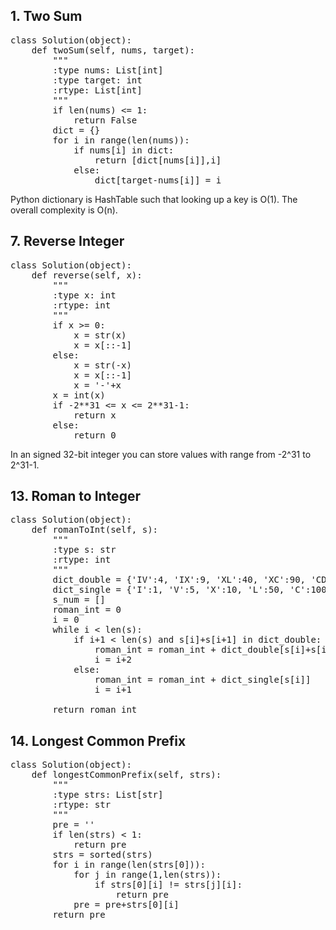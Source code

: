 ## 1. Two Sum
<pre>
class Solution(object):
    def twoSum(self, nums, target):
        """
        :type nums: List[int]
        :type target: int
        :rtype: List[int]
        """
        if len(nums) <= 1:
            return False
        dict = {}
        for i in range(len(nums)):
            if nums[i] in dict:
                return [dict[nums[i]],i]
            else:
                dict[target-nums[i]] = i
</pre>
Python dictionary is HashTable such that looking up a key is O(1). The overall complexity is O(n).

## 7. Reverse Integer
<pre>
class Solution(object):
    def reverse(self, x):
        """
        :type x: int
        :rtype: int
        """
        if x >= 0:
            x = str(x)
            x = x[::-1]
        else:
            x = str(-x)
            x = x[::-1]
            x = '-'+x
        x = int(x)
        if -2**31 <= x <= 2**31-1:
            return x
        else:
            return 0
</pre>
In an signed 32-bit integer you can store values with range from -2^31 to 2^31-1.

## 13. Roman to Integer
<pre>
class Solution(object):
    def romanToInt(self, s):
        """
        :type s: str
        :rtype: int
        """
        dict_double = {'IV':4, 'IX':9, 'XL':40, 'XC':90, 'CD':400, 'CM':900}
        dict_single = {'I':1, 'V':5, 'X':10, 'L':50, 'C':100, 'D':500, 'M':1000}
        s_num = []
        roman_int = 0
        i = 0
        while i < len(s):
            if i+1 < len(s) and s[i]+s[i+1] in dict_double:
                roman_int = roman_int + dict_double[s[i]+s[i+1]]
                i = i+2
            else:
                roman_int = roman_int + dict_single[s[i]]
                i = i+1
        
        return roman_int
</pre>

## 14. Longest Common Prefix
<pre>
class Solution(object):
    def longestCommonPrefix(self, strs):
        """
        :type strs: List[str]
        :rtype: str
        """
        pre = ''
        if len(strs) < 1:
            return pre
        strs = sorted(strs)
        for i in range(len(strs[0])):
            for j in range(1,len(strs)):
                if strs[0][i] != strs[j][i]:
                    return pre
            pre = pre+strs[0][i]
        return pre
</pre>
       
